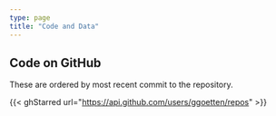 ```yaml
---
type: page
title: "Code and Data"
---
```


<h2>Code on GitHub</h2>

<p>These are ordered by most recent commit to the repository.</p>

{{< ghStarred url="https://api.github.com/users/ggoetten/repos" >}}
